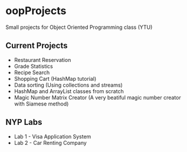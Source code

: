 # oopProjects
Small projects for Object Oriented Programming class (YTU)

## Current Projects
+ Restaurant Reservation
+ Grade Statistics
+ Recipe Search
+ Shopping Cart (HashMap tutorial)
+ Data sorting (Using collections and streams)
+ HashMap and ArrayList classes from scratch
+ Magic Number Matrix Creator (A very beatiful magic number creator with Siamese method)


## NYP Labs 
+ Lab 1 - Visa Application System
+ Lab 2 - Car Renting Company



